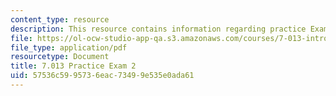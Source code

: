 ```yaml
---
content_type: resource
description: This resource contains information regarding practice Exam 2.
file: https://ol-ocw-studio-app-qa.s3.amazonaws.com/courses/7-013-introductory-biology-spring-2013/57536c5995736eac73499e535e0ada61_MIT7_013S13_Exam_2.pdf
file_type: application/pdf
resourcetype: Document
title: 7.013 Practice Exam 2
uid: 57536c59-9573-6eac-7349-9e535e0ada61
---
```

